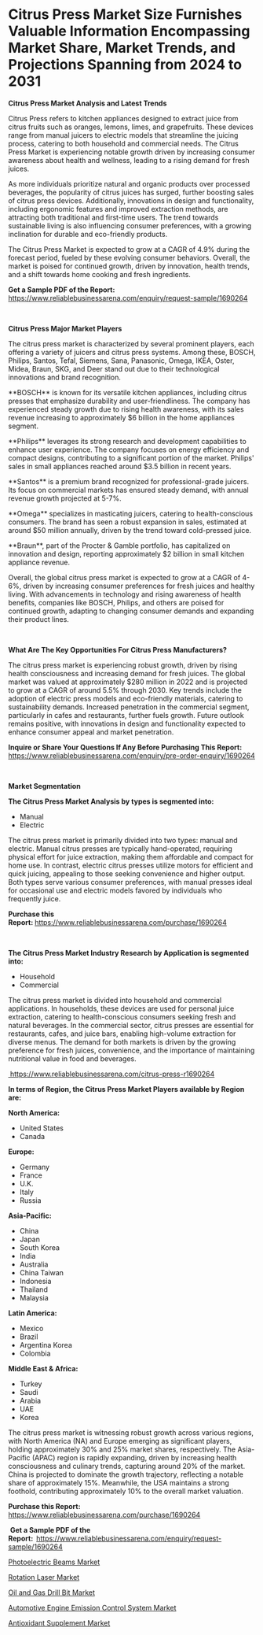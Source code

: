 <p><h1>Citrus Press Market Size Furnishes Valuable Information Encompassing Market Share, Market Trends, and Projections Spanning from 2024 to 2031</h1></p><p><strong>Citrus Press Market Analysis and Latest Trends</strong></p>
<p><p>Citrus Press refers to kitchen appliances designed to extract juice from citrus fruits such as oranges, lemons, limes, and grapefruits. These devices range from manual juicers to electric models that streamline the juicing process, catering to both household and commercial needs. The Citrus Press Market is experiencing notable growth driven by increasing consumer awareness about health and wellness, leading to a rising demand for fresh juices. </p><p>As more individuals prioritize natural and organic products over processed beverages, the popularity of citrus juices has surged, further boosting sales of citrus press devices. Additionally, innovations in design and functionality, including ergonomic features and improved extraction methods, are attracting both traditional and first-time users. The trend towards sustainable living is also influencing consumer preferences, with a growing inclination for durable and eco-friendly products. </p><p>The Citrus Press Market is expected to grow at a CAGR of 4.9% during the forecast period, fueled by these evolving consumer behaviors. Overall, the market is poised for continued growth, driven by innovation, health trends, and a shift towards home cooking and fresh ingredients.</p></p>
<p><strong>Get a Sample PDF of the Report:&nbsp;</strong> <a href="https://www.reliablebusinessarena.com/enquiry/request-sample/1690264?utm_campaign=1444&utm_medium=2&utm_source=Github&utm_content=ia&utm_term=17102024&utm_id=citrus-press">https://www.reliablebusinessarena.com/enquiry/request-sample/1690264</a></p>
<p>&nbsp;</p>
<p><strong>Citrus Press Major Market Players</strong></p>
<p><p>The citrus press market is characterized by several prominent players, each offering a variety of juicers and citrus press systems. Among these, BOSCH, Philips, Santos, Tefal, Siemens, Sana, Panasonic, Omega, IKEA, Oster, Midea, Braun, SKG, and Deer stand out due to their technological innovations and brand recognition.</p><p>**BOSCH** is known for its versatile kitchen appliances, including citrus presses that emphasize durability and user-friendliness. The company has experienced steady growth due to rising health awareness, with its sales revenue increasing to approximately $6 billion in the home appliances segment.</p><p>**Philips** leverages its strong research and development capabilities to enhance user experience. The company focuses on energy efficiency and compact designs, contributing to a significant portion of the market. Philips' sales in small appliances reached around $3.5 billion in recent years. </p><p>**Santos** is a premium brand recognized for professional-grade juicers. Its focus on commercial markets has ensured steady demand, with annual revenue growth projected at 5-7%. </p><p>**Omega** specializes in masticating juicers, catering to health-conscious consumers. The brand has seen a robust expansion in sales, estimated at around $50 million annually, driven by the trend toward cold-pressed juice.</p><p>**Braun**, part of the Procter & Gamble portfolio, has capitalized on innovation and design, reporting approximately $2 billion in small kitchen appliance revenue. </p><p>Overall, the global citrus press market is expected to grow at a CAGR of 4-6%, driven by increasing consumer preferences for fresh juices and healthy living. With advancements in technology and rising awareness of health benefits, companies like BOSCH, Philips, and others are poised for continued growth, adapting to changing consumer demands and expanding their product lines.</p></p>
<p>&nbsp;</p>
<p><strong>What Are The Key Opportunities For Citrus Press Manufacturers?</strong></p>
<p><p>The citrus press market is experiencing robust growth, driven by rising health consciousness and increasing demand for fresh juices. The global market was valued at approximately $280 million in 2022 and is projected to grow at a CAGR of around 5.5% through 2030. Key trends include the adoption of electric press models and eco-friendly materials, catering to sustainability demands. Increased penetration in the commercial segment, particularly in cafes and restaurants, further fuels growth. Future outlook remains positive, with innovations in design and functionality expected to enhance consumer appeal and market penetration.</p></p>
<p><strong>Inquire or Share Your Questions If Any Before Purchasing This Report:</strong> <a href="https://www.reliablebusinessarena.com/enquiry/pre-order-enquiry/1690264?utm_campaign=1444&utm_medium=2&utm_source=Github&utm_content=ia&utm_term=17102024&utm_id=citrus-press">https://www.reliablebusinessarena.com/enquiry/pre-order-enquiry/1690264</a></p>
<p>&nbsp;</p>
<p><strong>Market Segmentation</strong></p>
<p><strong>The Citrus Press Market Analysis by types is segmented into:</strong></p>
<p><ul><li>Manual</li><li>Electric</li></ul></p>
<p><p>The citrus press market is primarily divided into two types: manual and electric. Manual citrus presses are typically hand-operated, requiring physical effort for juice extraction, making them affordable and compact for home use. In contrast, electric citrus presses utilize motors for efficient and quick juicing, appealing to those seeking convenience and higher output. Both types serve various consumer preferences, with manual presses ideal for occasional use and electric models favored by individuals who frequently juice.</p></p>
<p><strong>Purchase this Report:&nbsp;</strong><a href="https://www.reliablebusinessarena.com/purchase/1690264?utm_campaign=1444&utm_medium=2&utm_source=Github&utm_content=ia&utm_term=17102024&utm_id=citrus-press">https://www.reliablebusinessarena.com/purchase/1690264</a></p>
<p>&nbsp;</p>
<p><strong>The Citrus Press Market Industry Research by Application is segmented into:</strong></p>
<p><ul><li>Household</li><li>Commercial</li></ul></p>
<p><p>The citrus press market is divided into household and commercial applications. In households, these devices are used for personal juice extraction, catering to health-conscious consumers seeking fresh and natural beverages. In the commercial sector, citrus presses are essential for restaurants, cafes, and juice bars, enabling high-volume extraction for diverse menus. The demand for both markets is driven by the growing preference for fresh juices, convenience, and the importance of maintaining nutritional value in food and beverages.</p></p>
<p><a href="https://www.reliablebusinessarena.com/citrus-press-r1690264?utm_campaign=1444&utm_medium=2&utm_source=Github&utm_content=ia&utm_term=17102024&utm_id=citrus-press">&nbsp;https://www.reliablebusinessarena.com/citrus-press-r1690264</a></p>
<p><strong>In terms of Region, the Citrus Press Market Players available by Region are:</strong></p>
<p>
    <p> <strong> North America: </strong>
        <ul>
            <li>United States</li>
            <li>Canada</li>
        </ul>
        </p> 
    <p> <strong> Europe: </strong>
        <ul>
            <li>Germany</li>
            <li>France</li>
            <li>U.K.</li>
            <li>Italy</li>
            <li>Russia</li>
        </ul>
        </p> 
    <p> <strong> Asia-Pacific: </strong>
        <ul>
            <li>China</li>
            <li>Japan</li>
            <li>South Korea</li>
            <li>India</li>
            <li>Australia</li>
            <li>China Taiwan</li>
            <li>Indonesia</li>
            <li>Thailand</li>
            <li>Malaysia</li>
        </ul>
        </p> 
    <p> <strong> Latin America: </strong>
        <ul>
            <li>Mexico</li>
            <li>Brazil</li>
            <li>Argentina Korea</li>
            <li>Colombia</li>
        </ul>
        </p> 
    <p> <strong> Middle East & Africa: </strong>
        <ul>
            <li>Turkey</li>
            <li>Saudi</li>
            <li>Arabia</li>
            <li>UAE</li>
            <li>Korea</li>
        </ul>
    </p>
    </p>
<p><p>The citrus press market is witnessing robust growth across various regions, with North America (NA) and Europe emerging as significant players, holding approximately 30% and 25% market shares, respectively. The Asia-Pacific (APAC) region is rapidly expanding, driven by increasing health consciousness and culinary trends, capturing around 20% of the market. China is projected to dominate the growth trajectory, reflecting a notable share of approximately 15%. Meanwhile, the USA maintains a strong foothold, contributing approximately 10% to the overall market valuation.</p></p>
<p><strong>Purchase this Report: </strong><a href="https://www.reliablebusinessarena.com/purchase/1690264?utm_campaign=1444&utm_medium=2&utm_source=Github&utm_content=ia&utm_term=17102024&utm_id=citrus-press">https://www.reliablebusinessarena.com/purchase/1690264</a></p>
<p>&nbsp;<strong>Get a Sample PDF of the Report:&nbsp;&nbsp;</strong><a href="https://www.reliablebusinessarena.com/enquiry/request-sample/1690264?utm_campaign=1444&utm_medium=2&utm_source=Github&utm_content=ia&utm_term=17102024&utm_id=citrus-press">https://www.reliablebusinessarena.com/enquiry/request-sample/1690264</a></p>
<p><strong></strong></p>
<p><p><a href="https://issuu.com/reportprime-2/docs/photoelectric-beams-market-size-203_39404da47e9901?utm_campaign=1444&utm_medium=2&utm_source=Github&utm_content=ia&utm_term=17102024&utm_id=citrus-press">Photoelectric Beams Market</a></p><p><a href="https://github.com/mabutironaldo/Market-Research-Report-List-6/blob/main/rotation-laser-market.md?utm_campaign=1444&utm_medium=2&utm_source=Github&utm_content=ia&utm_term=17102024&utm_id=citrus-press">Rotation Laser Market</a></p><p><a href="https://issuu.com/reportprime-2/docs/oil-and-gas-drill-bit-market-size-2_2a56e57db75c19?utm_campaign=1444&utm_medium=2&utm_source=Github&utm_content=ia&utm_term=17102024&utm_id=citrus-press">Oil and Gas Drill Bit Market</a></p><p><a href="https://github.com/kaceycoody4m/Market-Research-Report-List-1/blob/main/automotive-engine-emission-control-system-market.md?utm_campaign=1444&utm_medium=2&utm_source=Github&utm_content=ia&utm_term=17102024&utm_id=citrus-press">Automotive Engine Emission Control System Market</a></p><p><a href="https://www.linkedin.com/pulse/antioxidant-supplement-market-refracting-trends-consumer-c79fe?utm_campaign=1444&utm_medium=2&utm_source=Github&utm_content=ia&utm_term=17102024&utm_id=citrus-press">Antioxidant Supplement Market</a></p></p>
